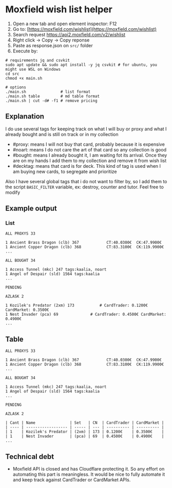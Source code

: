 # Moxfield wish list helper

1. Open a new tab and open element inspector: F12
2. Go to: [https://moxfield.com/wishlist](https://moxfield.com/wishlist)
3. Search request https://api2.moxfield.com/v2/wishlist
4. Right click -> Copy -> Copy reponse
5. Paste as response.json on `src/` folder
6. Execute by:
```shell
# requirements jq and csvkit
sudo apt update && sudo apt install -y jq csvkit # for ubuntu, you might use WSL on Windows
cd src
chmod +x main.sh

# options
./main.sh 	            # list format
./main.sh table         # md table format
./main.sh | cut -d# -f1 # remove pricing
```
 
## Explanation

I do use several tags for keeping track on what I will buy or proxy and what I already bought and is still on track or in my collection

+ #proxy: means I will not buy that card, probably because it is expensive
+ #noart: means I do not care the art of that card so any collection is good
+ #bought: means I already bought it, I am waiting fot its arrival. Once they are on my hands I add them to my collection and remove it from wish list
+ #decktag: means that card is for <decktag> deck. This kind of tag is used when I am buying new cards, to segregate and prioritize 

Also I have several global tags that i do not want to filter by, so I add them to the script `BASIC_FILTER` variable, ex: destroy, counter and tutor. Feel free to modify

## Example output

### List

```
ALL PROXYS 33

1 Ancient Brass Dragon (clb) 367			CT:40.0300€  CK:47.9900€ 
1 Ancient Copper Dragon (clb) 368			CT:83.3100€  CK:119.9900€ 
...

ALL BOUGHT 34

1 Access Tunnel (mkc) 247 tags:kaalia, noart
1 Angel of Despair (sld) 1564 tags:kaalia
...

PENDING

AZLASK 2

1 Kozilek's Predator (2xm) 173 			 # CardTrader: 0.1200€ CardMarket: 0.3500€
1 Nest Invader (pca) 69 			 # CardTrader: 0.4500€ CardMarket: 0.4900€
...
```

## Table

```
ALL PROXYS 33

1 Ancient Brass Dragon (clb) 367			CT:40.0300€  CK:47.9900€ 
1 Ancient Copper Dragon (clb) 368			CT:83.3100€  CK:119.9900€ 
...

ALL BOUGHT 34

1 Access Tunnel (mkc) 247 tags:kaalia, noart
1 Angel of Despair (sld) 1564 tags:kaalia
...

PENDING

AZLASK 2

| Cant | Name               | Set   | CN  | CardTrader | CardMarket |
| ---- | ------------------ | ----- | --- | ---------- | ---------- |
| 1    | Kozilek's Predator | (2xm) | 173 | 0.1200€    | 0.3500€    |
| 1    | Nest Invader       | (pca) | 69  | 0.4500€    | 0.4900€    |
...
```

## Technical debt

+ Moxfield API is closed and has Cloudflare protecting it. So any effort on automating this part is meaningless. It would be nice to fully automate it and keep track against CardTrader or CardMarket APIs.